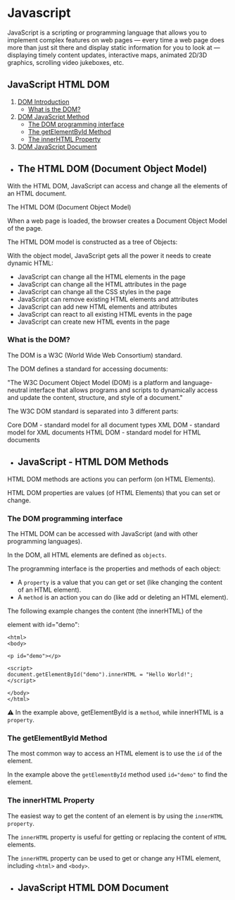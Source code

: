 # Javascript
JavaScript is a scripting or programming language that allows you to implement complex features on web pages — every time a web page does more than just sit there and display static information for you to look at — displaying timely content updates, interactive maps, animated 2D/3D graphics, scrolling video jukeboxes, etc.

## JavaScript HTML DOM

1. [ DOM Introduction ](#introduction)
    - [ What is the DOM? ](#dom)
3. [ DOM JavaScript Method ](#method)
    - [ The DOM programming interface ](#interface)
    - [ The getElementById Method ](#getelement)
    - [ The innerHTML Property ](#innerhtml)
5. [ DOM JavaScript Document ](#document)

<a name="introduction"></a>
- ## The HTML DOM (Document Object Model)

With the HTML DOM, JavaScript can access and change all the elements of an HTML document.

The HTML DOM (Document Object Model)

When a web page is loaded, the browser creates a Document Object Model of the page.

The HTML DOM model is constructed as a tree of Objects:

With the object model, JavaScript gets all the power it needs to create dynamic HTML:
- JavaScript can change all the HTML elements in the page
- JavaScript can change all the HTML attributes in the page
- JavaScript can change all the CSS styles in the page
- JavaScript can remove existing HTML elements and attributes
- JavaScript can add new HTML elements and attributes
- JavaScript can react to all existing HTML events in the page
- JavaScript can create new HTML events in the page

<a name="dom"></a>
### What is the DOM?
The DOM is a W3C (World Wide Web Consortium) standard.

The DOM defines a standard for accessing documents:

"The W3C Document Object Model (DOM) is a platform and language-neutral interface that allows programs and scripts to dynamically access and update the content, structure, and style of a document."

The W3C DOM standard is separated into 3 different parts:

Core DOM - standard model for all document types
XML DOM - standard model for XML documents
HTML DOM - standard model for HTML documents

<a name="method"></a>
- ## JavaScript - HTML DOM Methods
HTML DOM methods are actions you can perform (on HTML Elements).

HTML DOM properties are values (of HTML Elements) that you can set or change.

<a name="interface"></a>
### The DOM programming interface
The HTML DOM can be accessed with JavaScript (and with other programming languages).

In the DOM, all HTML elements are defined as `objects`.

The programming interface is the properties and methods of each object:
- A `property` is a value that you can get or set (like changing the content of an HTML element).
- A `method` is an action you can do (like add or deleting an HTML element).

The following example changes the content (the innerHTML) of the <p> element with id="demo":
````
<html>
<body>

<p id="demo"></p>

<script>
document.getElementById("demo").innerHTML = "Hello World!";
</script>

</body>
</html>
````
⚠️ In the example above, getElementById is a `method`, while innerHTML is a `property`.
<a name="getelement"></a>
### The getElementById Method
The most common way to access an HTML element is to use the `id` of the element.

In the example above the `getElementById` method used `id="demo"` to find the element.
<a name="innerhtml"></a>
### The innerHTML Property
The easiest way to get the content of an element is by using the `innerHTML property`.

The `innerHTML` property is useful for getting or replacing the content of `HTML` elements.

The `innerHTML` property can be used to get or change any HTML element, including `<html>` and `<body>`.

<a name="document"></a>
- ## JavaScript HTML DOM Document
